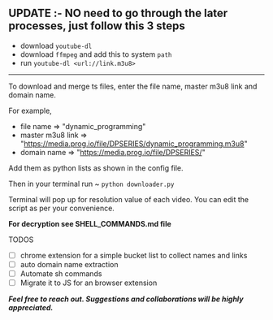 ## UPDATE :- NO need to go through the later processes, just follow this 3 steps
* download `youtube-dl`
* download `ffmpeg` and add this to system `path`
* run `youtube-dl <url://link.m3u8>`

______________________________________________________________________________________________

To download and merge ts files, enter the file name, master m3u8 link and domain name.

For example,

- file name => "dynamic_programming"
- master m3u8 link => "https://media.prog.io/file/DPSERIES/dynamic_programming.m3u8"
- domain name => "https://media.prog.io/file/DPSERIES/"

Add them as python lists as shown in the config file.

Then in your terminal run ~ `python downloader.py`

Terminal will pop up for resolution value of each video. You can edit the script as per your convenience.

**For decryption see SHELL_COMMANDS.md file**

TODOS

- [ ] chrome extension for a simple bucket list to collect names and links
- [ ] auto domain name extraction
- [ ] Automate sh commands
- [ ] Migrate it to JS for an browser extension

**_Feel free to reach out. Suggestions and collaborations will be highly appreciated._**
